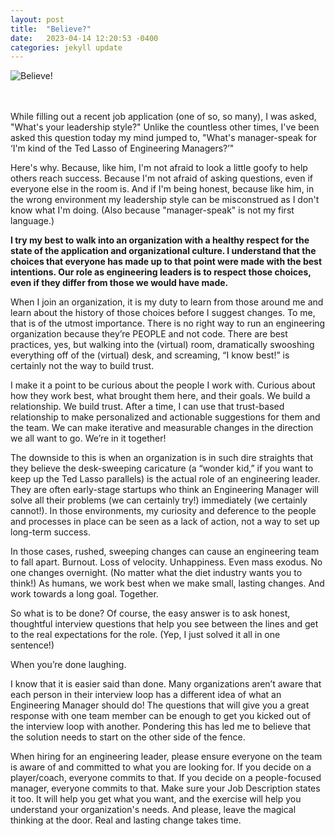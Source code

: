 ```yaml
---
layout: post
title:  "Believe?"
date:   2023-04-14 12:20:53 -0400
categories: jekyll update
---
```


![Believe!](/assets/ted-lasso-believe-gif.gif)

<br>
<br>
While filling out a recent job application (one of so, so many), I was asked, "What's your leadership style?" Unlike the countless other times, I've been asked this question today my mind jumped to, "What's manager-speak for ‘I'm kind of the Ted Lasso of Engineering Managers?’"

Here's why. Because, like him, I'm not afraid to look a little goofy to help others reach success. Because I'm not afraid of asking questions, even if everyone else in the room is. And if I'm being honest, because like him, in the wrong environment my leadership style can be misconstrued as I don't know what I'm doing. (Also because "manager-speak" is not my first language.)

<b>I try my best to walk into an organization with a healthy respect for the state of the application and organizational culture. I understand that the choices that everyone has made up to that point were made with the best intentions. Our role as engineering leaders is to respect those choices, even if they differ from those we would have made.</b>

When I join an organization, it is my duty to learn from those around me and learn about the history of those choices before I suggest changes. To me, that is of the utmost importance. There is no right way to run an engineering organization because they’re PEOPLE and not code. There are best practices, yes, but walking into the (virtual) room, dramatically swooshing everything off of the (virtual) desk, and screaming, “I know best!” is certainly not the way to build trust.

I make it a point to be curious about the people I work with. Curious about how they work best, what brought them here, and their goals. We build a relationship. We build trust. After a time, I can use that trust-based relationship to make personalized and actionable suggestions for them and the team. We can make iterative and measurable changes in the direction we all want to go. We’re in it together!

The downside to this is when an organization is in such dire straights that they believe the desk-sweeping caricature (a “wonder kid,” if you want to keep up the Ted Lasso parallels) is the actual role of an engineering leader. They are often early-stage startups who think an Engineering Manager will solve all their problems (we can certainly try!) immediately (we certainly cannot!). In those environments, my curiosity and deference to the people and processes in place can be seen as a lack of action, not a way to set up long-term success.

In those cases, rushed, sweeping changes can cause an engineering team to fall apart. Burnout. Loss of velocity. Unhappiness. Even mass exodus. No one changes overnight. (No matter what the diet industry wants you to think!) As humans, we work best when we make small, lasting changes. And work towards a long goal. Together.

So what is to be done? Of course, the easy answer is to ask honest, thoughtful interview questions that help you see between the lines and get to the real expectations for the role. (Yep, I just solved it all in one sentence!)

When you’re done laughing.

I know that it is easier said than done. Many organizations aren’t aware that each person in their interview loop has a different idea of what an Engineering Manager should do! The questions that will give you a great response with one team member can be enough to get you kicked out of the interview loop with another. Pondering this has led me to believe that the solution needs to start on the other side of the fence.

When hiring for an engineering leader, please ensure everyone on the team is aware of and committed to what you are looking for. If you decide on a player/coach, everyone commits to that. If you decide on a people-focused manager, everyone commits to that. Make sure your Job Description states it too. It will help you get what you want, and the exercise will help you understand your organization's needs. And please, leave the magical thinking at the door. Real and lasting change takes time.




[jekyll-docs]: https://jekyllrb.com/docs/home
[jekyll-gh]:   https://github.com/jekyll/jekyll
[jekyll-talk]: https://talk.jekyllrb.com/
